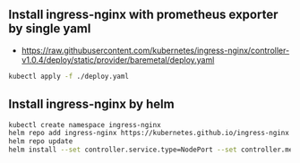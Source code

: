 ## Install ingress-nginx with prometheus exporter by single yaml
* https://raw.githubusercontent.com/kubernetes/ingress-nginx/controller-v1.0.4/deploy/static/provider/baremetal/deploy.yaml
``` sh
kubectl apply -f ./deploy.yaml
```
## Install ingress-nginx by helm
``` sh
kubectl create namespace ingress-nginx
helm repo add ingress-nginx https://kubernetes.github.io/ingress-nginx
helm repo update
helm install --set controller.service.type=NodePort --set controller.metrics.enabled=true -n ingress-nginx ingress-nginx ingress-nginx/ingress-nginx
```